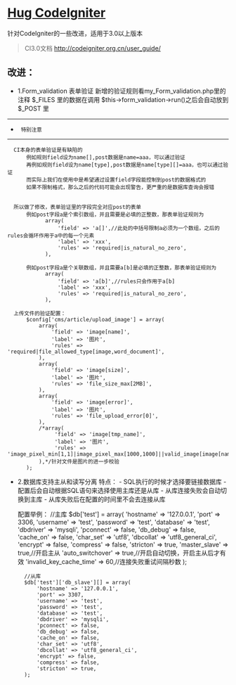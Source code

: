 # [Hug CodeIgniter](https://github.com/MS100/Hug_CodeIgniter)
针对CodeIgniter的一些改进，适用于3.0以上版本

> CI3.0文档 http://codeigniter.org.cn/user_guide/

## 改进：
* 1.Form_validation 表单验证
      新增的验证规则看my_Form_validation.php里的注释
      $_FILES 里的数据在调用 $this->form_validation->run()之后会自动放到 $_POST 里

*      *******
*      特别注意
*      *******
      CI本身的表单验证是有缺陷的
          例如规则field设为name[],post数据是name=aaa，可以通过验证
          再例如规则field设为name[type],post数据是name[type][]=aaa，也可以通过验证
          而实际上我们在使用中是希望通过设置field字段能控制到post的数据格式的
          如果不限制格式，那么之后的代码可能会出现警告，更严重的是数据库查询会报错


      所以做了修改，表单验证里的字段完全对应post的表单
          例如post字段a是个索引数组，并且需要是必填的正整数，那表单验证规则为
                array(
                    'field' => 'a[]',//此处的中括号限制a必须为一个数组，之后的rules会循环作用于a中的每一个元素
                    'label' => 'xxx',
                    'rules' => 'required|is_natural_no_zero',
                ),

          例如post字段a是个关联数组，并且需要a[b]是必填的正整数，那表单验证规则为
                array(
                    'field' => 'a[b]',//rules只会作用于a[b]
                    'label' => 'xxx',
                    'rules' => 'required|is_natural_no_zero',
                ),

      上传文件的验证配置：
          $config['cms/article/upload_image'] = array(
              array(
                  'field' => 'image[name]',
                  'label' => '图片',
                  'rules' => 'required|file_allowed_type[image,word_document]',
              ),
              array(
                  'field' => 'image[size]',
                  'label' => '图片',
                  'rules' => 'file_size_max[2MB]',
              ),
              array(
                  'field' => 'image[error]',
                  'label' => '图片',
                  'rules' => 'file_upload_error[0]',
              ),
              /*array(
                   'field' => 'image[tmp_name]',
                   'label' => '图片',
                   'rules' => 'image_pixel_min[1,1]|image_pixel_max[1000,1000]||valid_image[image[name]]',
              ),*/针对文件是图片的进一步校验
          );


* 2.数据库支持主从和读写分离
    特点：
        - SQL执行的时候才选择要链接数据库
        - 配置后会自动根据SQL语句来选择使用主库还是从库
        - 从库连接失败会自动切换到主库
        - 从库失败后在配置的时间里不会去连接从库

    配置举例：
        //主库
        $db['test'] = array(
            'hostname' => '127.0.0.1',
            'port' => 3306,
            'username' => 'test',
            'password' => 'test',
            'database' => 'test',
            'dbdriver' => 'mysqli',
            'pconnect' => false,
            'db_debug' => false,
            'cache_on' => false,
            'char_set' => 'utf8',
            'dbcollat' => 'utf8_general_ci',
            'encrypt' => false,
            'compress' => false,
            'stricton' => true,
            'master_slave' => true,//开启主从
            'auto_switchover' => true,//开启自动切换，开启主从后才有效
            'invalid_key_cache_time' => 60,//连接失败重试间隔秒数
        );


        //从库
        $db['test']['db_slave'][] = array(
            'hostname' => '127.0.0.1',
            'port' => 3307,
            'username' => 'test',
            'password' => 'test',
            'database' => 'test',
            'dbdriver' => 'mysqli',
            'pconnect' => false,
            'db_debug' => false,
            'cache_on' => false,
            'char_set' => 'utf8',
            'dbcollat' => 'utf8_general_ci',
            'encrypt' => false,
            'compress' => false,
            'stricton' => true,
        );
